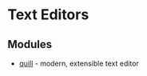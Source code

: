 # Text Editors

## Modules

* [quill](https://github.com/quilljs/quill) - modern, extensible text editor
